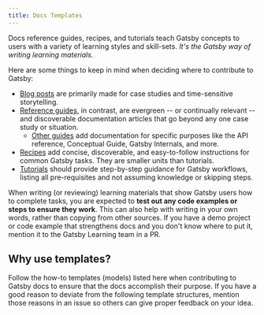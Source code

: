 ```yaml
---
title: Docs Templates
---
```


Docs reference guides, recipes, and tutorials teach Gatsby concepts to users with a variety of learning styles and skill-sets. _It's the Gatsby way of writing learning materials._

Here are some things to keep in mind when deciding where to contribute to Gatsby:

- [Blog posts](/contributing/docs-contributions#contributing-to-the-blog) are primarily made for case studies and time-sensitive storytelling.
- [Reference guides](/contributing/how-to-write-a-reference-guide), in contrast, are evergreen -- or continually relevant -- and discoverable documentation articles that go beyond any one case study or situation.
  - [Other guides](/contributing/how-to-write-a-reference-guide#other-types-of-guide-articles) add documentation for specific purposes like the API reference, Conceptual Guide, Gatsby Internals, and more.
- [Recipes](/contributing/how-to-write-a-recipe) add concise, discoverable, and easy-to-follow instructions for common Gatsby tasks. They are smaller units than tutorials.
- [Tutorials](/contributing/how-to-write-a-tutorial) should provide step-by-step guidance for Gatsby workflows, listing all pre-requisites and not assuming knowledge or skipping steps.

When writing (or reviewing) learning materials that show Gatsby users how to complete tasks, you are expected to **test out any code examples or steps to ensure they work**. This can also help with writing in your own words, rather than copying from other sources. If you have a demo project or code example that strengthens docs and you don't know where to put it, mention it to the Gatsby Learning team in a PR.

## Why use templates?

Follow the how-to templates (models) listed here when contributing to Gatsby docs to ensure that the docs accomplish their purpose. If you have a good reason to deviate from the following template structures, mention those reasons in an issue so others can give proper feedback on your idea.

